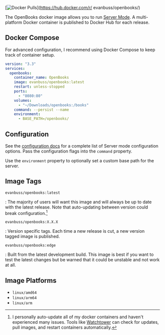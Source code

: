 [![Docker Pulls](https://img.shields.io/docker/pulls/evanbuss/openbooks.svg)](https://hub.docker.com/r/
evanbuss/openbooks/)

The OpenBooks docker image allows you to run [Server Mode](../modes/server.md). A multi-platform Docker container is published to Docker Hub for each release.

## Docker Compose

For advanced configuration, I recommend using Docker Compose to keep track of container setup.

```yaml title="docker-compose.yml"
version: "3.3"
services:
  openbooks:
    container_name: OpenBooks
    image: evanbuss/openbooks:latest
    restart: unless-stopped
    ports:
      - "8080:80"
    volumes:
      - "~/Downloads/openbooks:/books"
    command: --persist --name
    environment:
      - BASE_PATH=/openbooks/
```

## Configuration

See the [configuration docs](../configuration.md) for a complete list of Server mode configuration options. Pass the configuration flags into the `command` property.

Use the `environment` property to optionally set a custom base path for the server.

## Image Tags

`evanbuss/openbooks:latest`

: The majority of users will want this image and will always be up to date with the latest release. Note that auto-updating between version could break configuration.[^1]

`evanbuss/openbooks:X.X.X`

: Version specific tags. Each time a new release is cut, a new version tagged image is published.

`evanbuss/openbooks:edge`

: Built from the latest development build. This image is best if you want to test the latest changes but be warned that it could be unstable and not work at all.

## Image Platforms

- `linux/amd64`
- `linux/arm64`
- `linux/arm`

[^1]: I personally auto-update all of my docker containers and haven't experienced many issues. Tools like [Watchtower](https://containrrr.dev/watchtower/) can check for updates, pull images, and restart containers automatically.
